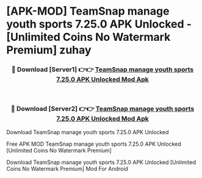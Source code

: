 # [APK-MOD] TeamSnap  manage youth sports 7.25.0 APK Unlocked - [Unlimited Coins No Watermark Premium] zuhay



<div align="center">
<h3>🔴 Download [Server1] 👉👉 <a href="https://momento.my/?title=TeamSnap__manage_youth_sports_7.25.0_APK_Unlocked">TeamSnap  manage youth sports 7.25.0 APK Unlocked Mod Apk</a></h3><br>

<h3>🔴 Download [Server2] 👉👉 <a href="https://momento.my/?title=TeamSnap__manage_youth_sports_7.25.0_APK_Unlocked">TeamSnap  manage youth sports 7.25.0 APK Unlocked Mod Apk</a></h3>
</div>



Download TeamSnap  manage youth sports 7.25.0 APK Unlocked 

Free APK MOD TeamSnap  manage youth sports 7.25.0 APK Unlocked [Unlimited Coins No Watermark Premium]

Download TeamSnap  manage youth sports 7.25.0 APK Unlocked [Unlimited Coins No Watermark Premium] Mod For Android
